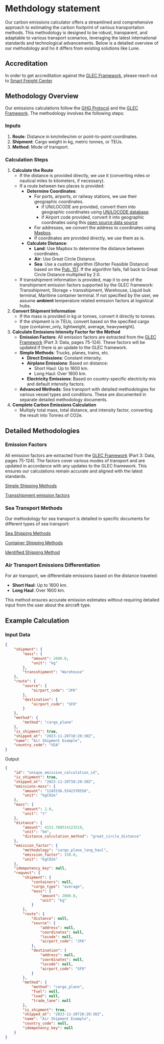 # Methdology statement

Our carbon emissions calculator offers a streamlined and comprehensive approach to estimating the carbon footprint of various transportation methods. This methodology is designed to be robust, transparent, and adaptable to various transport scenarios, leveraging the latest international standards and technological advancements. Below is a detailed overview of our methodology and ho it differs from existing solutions like Lune.

## Accreditation

In order to get accreditation against the [GLEC Framework](https://www.smartfreightcentre.org/en/our-programs/global-logistics-emissions-council/), please reach out to [Smart Freight Center](https://smartfreightcentre.org/en/)

## Methodology Overview

Our emissions calculations follow the [GHG Protocol](https://ghgprotocol.org/) and the [GLEC Framework](https://www.smartfreightcentre.org/en/our-programs/global-logistics-emissions-council/). The methodology involves the following steps:

### Inputs

1. **Route**: Distance in km/miles/nm or point-to-point coordinates.
2. **Shipment**: Cargo weight in kg, metric tonnes, or TEUs.
3. **Method**: Mode of transport.

### Calculation Steps

1. **Calculate the Route**
    - If the distance is provided directly, we use it (converting miles or nautical miles to kilometers, if necessary).
    - If a route between two places is provided:
        - **Determine Coordinates**:
            - For ports, airports, or railway stations, we use their geographic coordinates.
                - if UN/LOCODE are provided, convert them into geographic coordinates using [UN/LOCODE database](https://service.unece.org/trade/locode/).
                - if Airport code provided, convert it into geographic coordinates using this [open source data source](https://github.com/ip2location/ip2location-iata-icao)
            - For addresses, we convert the address to coordinates using [Mapbox](https://www.mapbox.com/).
            - If coordinates are provided directly, we use them as is.
        - **Calculate Distance**:
            - **Land**: Use Mapbox to determine the distance between coordinates.
            - **Air**: Use Great Circle Distance.
            - **Sea**: Use a custom algorithm (Shorter Feasible Distance) based on the [Pub. 151](https://msi.nga.mil/api/publications/download?key=16694076/SFH00000/Pub151bk.pdf). If the algorithm fails, fall back to Great Circle Distance multiplied by 2.0.
    - If transshipment information is provided, map it to one of the transhipment emission factors supported by the GLEC framework: Transshipment, Storage + transshipment, Warehouse, Liquid buk terminal, Maritime container terminal. If not specified by the user, we assume **ambient** temperature related emission factors at logistical hubs.
2. **Convert Shipment Information**
    - If the mass is provided in kg or tonnes, convert it directly to tonnes.
    - If the shipment is in TEUs, convert based on the specified cargo type (container_only, lightweight, average, heavyweight).
3. **Calculate Emissions Intensity Factor for the Method**
    - **Emission Factors**: All emission factors are extracted from the [GLEC Framework](https://smart-freight-centre-media.s3.amazonaws.com/documents/GLEC_FRAMEWORK_v3_UPDATED_02_04_24.pdf) (Part 3: Data, pages 75-124). These factors will be updated if there is an update to the GLEC framework.
    - **Simple Methods**: Trucks, planes, trains, etc.
        - **Direct Emissions**: Constant intensity.
        - **Airplane Emissions**: Based on distance:
            - Short Haul: Up to 1600 km.
            - Long Haul: Over 1600 km.
        - **Electricity Emissions**: Based on country-specific electricity mix and default intensity factors.
    - **Advanced Methods**: Sea transport with detailed methodologies for various vessel types and conditions. These are documented in separate detailed methodology documents.
4. **Complete Carbon Emissions Calculation**
    - Multiply total mass, total distance, and intensity factor, converting the result into Tonnes of CO2e.

## Detailed Methodologies

### Emission Factors

All emission factors are extracted from the [GLEC Framework](https://smart-freight-centre-media.s3.amazonaws.com/documents/GLEC_FRAMEWORK_v3_UPDATED_02_04_24.pdf) (Part 3: Data, pages 75-124). The factors cover various modes of transport and are updated in accordance with any updates to the GLEC framework. This ensures our calculations remain accurate and aligned with the latest standards.

[Simple Shipping Methods](Methdology%20statement%20af90a5cdc6004696add3f9f46be3763e/Simple%20Shipping%20Methods%20ffb0d385bb10497d91fec6a2934b677c.md)

[Transshipment emission factors](Methdology%20statement%20af90a5cdc6004696add3f9f46be3763e/Transshipment%20emission%20factors%2058c0d02a785e4a958403cc309e5951c9.md)

### Sea Transport Methods

Our methodology for sea transport is detailed in specific documents for different types of sea transport:

[Sea Shipping Methods](Methdology%20statement%20af90a5cdc6004696add3f9f46be3763e/Sea%20Shipping%20Methods%205b4229dc3b064c2fb8a827a7230cd7e8.md)

[Container Shipping Methods](Methdology%20statement%20af90a5cdc6004696add3f9f46be3763e/Container%20Shipping%20Methods%20175f0efddba840ee84d4bed6404a5285.md)

[Identified Shipping Method](Methdology%20statement%20af90a5cdc6004696add3f9f46be3763e/Identified%20Shipping%20Method%20e2e283031ea448678694ab291fe1430c.md)

### Air Transport Emissions Differentiation

For air transport, we differentiate emissions based on the distance traveled:

- **Short Haul**: Up to 1600 km.
- **Long Haul**: Over 1600 km.

This method ensures accurate emission estimates without requiring detailed input from the user about the aircraft type.

## Example Calculation

### Input Data

```json
{
    "shipment": {
        "mass": {
            "amount": 2000.0,
            "unit": "kg"
        }, 
        "transshipment": "Warehouse"
    },
    "route": {
        "source": {
            "airport_code": "JFK"
        },
        "destination": {
            "airport_code": "SFO"
        }
    },
    "method": {
        "method": "cargo_plane"
    },
    "is_shipment": true,
    "shipped_at": "2023-11-20T10:20:30Z",
    "name": "Air Shipment Example",
    "country_code": "USA"
}
```

Output

```json
{
    "id": "unique_emission_calculation_id",
    "is_shipment": true,
    "shipped_at": "2023-11-20T10:20:30Z",
    "emissions-mass": {
        "amount": "1245536.5542370558",
        "unit": "kgCO2e"
    },
    "mass": {
        "amount": 2.0,
        "unit": "t"
    },
    "distance": {
        "amount": 4151.788514123519,
        "unit": "km",
        "distance_calculation_method": "great_circle_distance"
    },
    "emission_factor": {
        "methodology": "cargo_plane_long_haul",
        "emission_factor": 150.0,
        "unit": "kgCO2e"
    },
    "idempotency_key": null,
    "request": {
        "shipment": {
            "containers": null,
            "cargo_type": "average",
            "mass": {
                "amount": 2000.0,
                "unit": "kg"
            }
        },
        "route": {
            "distance": null,
            "source": {
                "address": null,
                "coordinates": null,
                "locode": null,
                "airport_code": "JFK"
            },
            "destination": {
                "address": null,
                "coordinates": null,
                "locode": null,
                "airport_code": "SFO"
            }
        },
        "method": {
            "method": "cargo_plane",
            "fuel": null,
            "load": null,
            "trade_lane": null
        },
        "is_shipment": true,
        "shipped_at": "2023-11-20T10:20:30Z",
        "name": "Air Shipment Example",
        "country_code": null,
        "idempotency_key": null
    }
}

```
